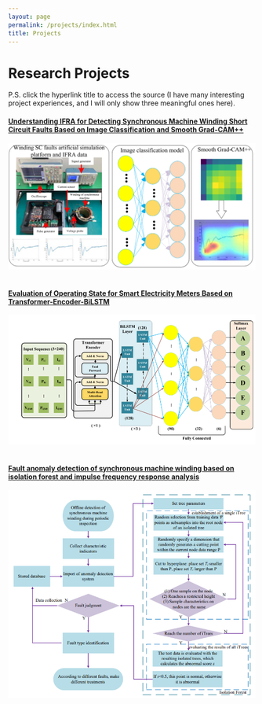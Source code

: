 ```yaml
---
layout: page
permalink: /projects/index.html
title: Projects
---
```


# Research Projects

P.S. click the hyperlink title to access the source (I have many interesting project experiences, and I will only show three meaningful ones here).<br>

#### [Understanding IFRA for Detecting Synchronous Machine Winding Short Circuit Faults Based on Image Classification and Smooth Grad-CAM++](https://hustyuchen.github.io/mypaper/Journal/Understanding_IFRA_2023.pdf)

<center>
<img src="/images/understanding_IFRA.png">
</center>
<br>

#### [Evaluation of Operating State for Smart Electricity Meters Based on Transformer-Encoder-BiLSTM](https://hustyuchen.github.io/mypaper/Journal/Meter_2022.pdf)

<center>
<img src="/images/meter.png">
</center>
<br>

#### [Fault anomaly detection of synchronous machine winding based on isolation forest and impulse frequency response analysis](https://hustyuchen.github.io/mypaper/Journal/Anomaly_detection_2022.pdf)

<center>
<img src="/images/Anomaly_detection.png">
</center>

<br>



